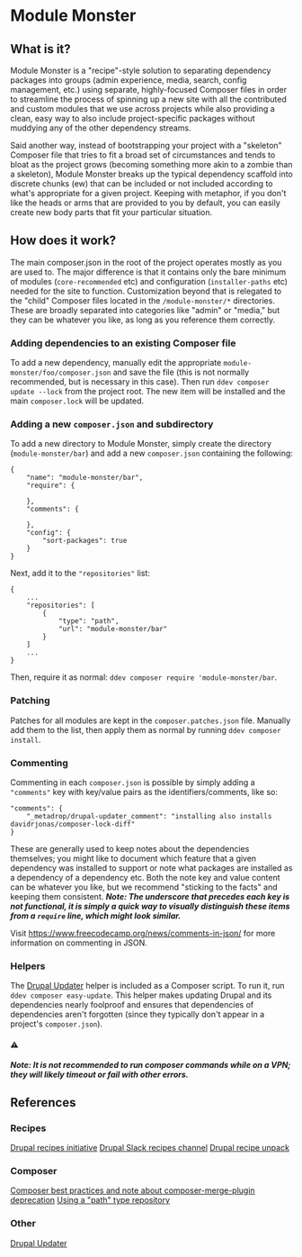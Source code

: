 # Module Monster

## What is it?
Module Monster is a "recipe"-style solution to separating dependency packages into groups (admin experience, media, search, config management, etc.) using separate, highly-focused Composer files in order to streamline the process of spinning up a new site with all the contributed and custom modules that we use across projects while also providing a clean, easy way to also include project-specific packages without muddying any of the other dependency streams.

Said another way, instead of bootstrapping your project with a "skeleton" Composer file that tries to fit a broad set of circumstances and tends to bloat as the project grows (becoming something more akin to a zombie than a skeleton), Module Monster breaks up the typical dependency scaffold into discrete chunks (ew) that can be included or not included according to what's appropriate for a given project. Keeping with metaphor, if you don't like the heads or arms that are provided to you by default, you can easily create new body parts that fit your particular situation.

## How does it work?
The main composer.json in the root of the project operates mostly as you are used to. The major difference is that it contains only the bare minimum of modules (`core-recommended` etc) and configuration (`installer-paths` etc) needed for the site to function. Customization beyond that is relegated to the "child" Composer files located in the `/module-monster/*` directories. These are broadly separated into categories like "admin" or "media," but they can be whatever you like, as long as you reference them correctly.

### Adding dependencies to an existing Composer file
To add a new dependency, manually edit the appropriate `module-monster/foo/composer.json` and save the file (this is not normally recommended, but is necessary in this case). Then run `ddev composer update --lock` from the project root. The new item will be installed and the main `composer.lock` will be updated.

### Adding a new `composer.json` and subdirectory
To add a new directory to Module Monster, simply create the directory (`module-monster/bar`) and add a new `composer.json` containing the following:
```
{
    "name": "module-monster/bar",
    "require": {

    },
    "comments": {

    },
    "config": {
        "sort-packages": true
    }
}
```
Next, add it to the `"repositories"` list:
```
{
    ...
    "repositories": [
        {
            "type": "path",
            "url": "module-monster/bar"
        }
    ]
    ...
}
```
Then, require it as normal: `ddev composer require 'module-monster/bar`.

### Patching
Patches for all modules are kept in the `composer.patches.json` file. Manually add them to the list, then apply them as normal by running `ddev composer install`.

### Commenting
Commenting in each `composer.json` is possible by simply adding a `"comments"` key with key/value pairs as the identifiers/comments, like so:
```
"comments": {
    "_metadrop/drupal-updater_comment": "installing also installs davidrjonas/composer-lock-diff"
}
```
These are generally used to keep notes about the dependencies themselves; you might like to document which feature that a given dependency was installed to support or note what packages are installed as a dependency of a dependency etc. Both the note key and value content can be whatever you like, but we recommend "sticking to the facts" and keeping them consistent. ***Note: The underscore that precedes each key is not functional, it is simply a quick way to visually distinguish these items from a `require` line, which might look similar.***

Visit https://www.freecodecamp.org/news/comments-in-json/ for more information on commenting in JSON.

### Helpers
The [Drupal Updater](https://github.com/Metadrop/drupal-updater) helper is included as a Composer script. To run it, run `ddev composer easy-update`. This helper makes updating Drupal and its dependencies nearly foolproof and ensures that dependencies of dependencies aren't forgotten (since they typically don't appear in a project's `composer.json`).


#### ⚠️
***Note: It is not recommended to run composer commands while on a VPN; they will likely timeout or fail with other errors.***

## References
### Recipes
[Drupal recipes initiative](https://www.drupal.org/project/distributions_recipes)
[Drupal Slack recipes channel](https://drupal.slack.com/archives/C2THUBAVA)
[Drupal recipe unpack](https://gitlab.ewdev.ca/yonas.legesse/drupal-recipe-unpack)

### Composer
[Composer best practices and note about composer-merge-plugin deprecation](https://drupalize.me/tutorial/composer-configuration-drupal)
[Using a "path" type repository](https://getcomposer.org/doc/05-repositories.md#path)

### Other
[Drupal Updater](https://github.com/Metadrop/drupal-updater)
